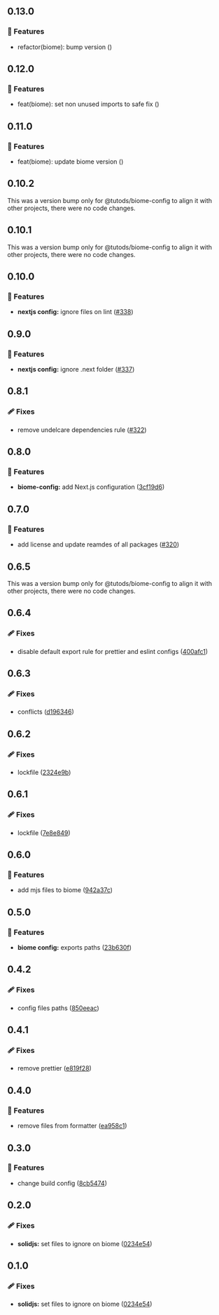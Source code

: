 ## 0.13.0

### 🚀 Features

- refactor(biome): bump version ([](https://github.com/tutods/lib/commit/))

## 0.12.0

### 🚀 Features

- feat(biome): set non unused imports to safe fix ([](https://github.com/tutods/lib/commit/))

## 0.11.0

### 🚀 Features

- feat(biome): update biome version ([](https://github.com/tutods/lib/commit/))

## 0.10.2

This was a version bump only for @tutods/biome-config to align it with other projects, there were no code changes.

## 0.10.1

This was a version bump only for @tutods/biome-config to align it with other projects, there were no code changes.

## 0.10.0

### 🚀 Features

- **nextjs config:** ignore files on lint ([#338](https://github.com/tutods/lib/pull/338))

## 0.9.0

### 🚀 Features

- **nextjs config:** ignore .next folder ([#337](https://github.com/tutods/lib/pull/337))

## 0.8.1

### 🩹 Fixes

- remove undelcare dependencies rule ([#322](https://github.com/tutods/lib/pull/322))

## 0.8.0

### 🚀 Features

- **biome-config:** add Next.js configuration ([3cf19d6](https://github.com/tutods/lib/commit/3cf19d6))

## 0.7.0

### 🚀 Features

- add license and update reamdes of all packages ([#320](https://github.com/tutods/lib/pull/320))

## 0.6.5

This was a version bump only for @tutods/biome-config to align it with other projects, there were no code changes.

## 0.6.4

### 🩹 Fixes

- disable default export rule for prettier and eslint configs ([400afc1](https://github.com/tutods/lib/commit/400afc1))

## 0.6.3

### 🩹 Fixes

- conflicts ([d196346](https://github.com/tutods/lib/commit/d196346))

## 0.6.2

### 🩹 Fixes

- lockfile ([2324e9b](https://github.com/tutods/lib/commit/2324e9b))

## 0.6.1

### 🩹 Fixes

- lockfile ([7e8e849](https://github.com/tutods/lib/commit/7e8e849))

## 0.6.0

### 🚀 Features

- add mjs files to biome ([942a37c](https://github.com/tutods/lib/commit/942a37c))

## 0.5.0

### 🚀 Features

- **biome config:** exports paths ([23b630f](https://github.com/tutods/lib/commit/23b630f))

## 0.4.2

### 🩹 Fixes

- config files paths ([850eeac](https://github.com/tutods/lib/commit/850eeac))

## 0.4.1

### 🩹 Fixes

- remove prettier ([e819f28](https://github.com/tutods/lib/commit/e819f28))

## 0.4.0

### 🚀 Features

- remove files from formatter ([ea958c1](https://github.com/tutods/lib/commit/ea958c1))

## 0.3.0

### 🚀 Features

- change build config ([8cb5474](https://github.com/tutods/lib/commit/8cb5474))

## 0.2.0

### 🩹 Fixes

- **solidjs:** set files to ignore on biome ([0234e54](https://github.com/tutods/lib/commit/0234e54))

## 0.1.0

### 🩹 Fixes

- **solidjs:** set files to ignore on biome ([0234e54](https://github.com/tutods/lib/commit/0234e54))